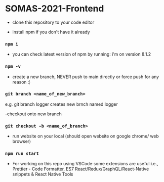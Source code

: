# SOMAS-2021-Frontend

- clone this repository to your code editor

- install npm if you don't have it already
### `npm i`

- you can check latest version of npm by running: i'm on version 8.1.2
### `npm -v` 

- create a new branch, NEVER push to main directly or force push for any reason :)
### `git branch <name_of_new_branch>` 
e.g. git branch logger creates new brnch named logger

-checkout onto new branch
### `git checkout -b <name_of_branch>`

- run website on your local (should open website on google chrome/ web browser)
### `npm run start`

- For working on this repo using VSCode some extensions are useful i.e., Prettier - Code Formatter, ES7 React/Redux/GraphQL/React-Native snippets & React Native Tools

